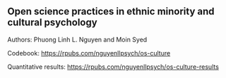 ## Open science practices in ethnic minority and cultural psychology

Authors: Phuong Linh L. Nguyen and Moin Syed

Codebook: https://rpubs.com/nguyenllpsych/os-culture

Quantitative results: https://rpubs.com/nguyenllpsych/os-culture-results
